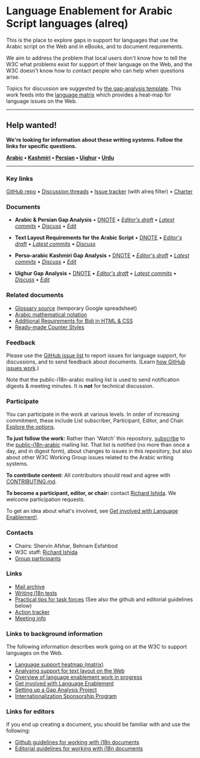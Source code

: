 # Language Enablement for Arabic Script languages (alreq)

This is the place to explore gaps in support for languages that use the Arabic script on the Web and in eBooks, and to document requirements.

We aim to address the problem that local users don't know how to tell the W3C what problems exist for support of their language on the Web, and the W3C doesn't know how to contact people who can help when questions arise.

Topics for discussion are suggested by [the gap-analysis template](https://www.w3.org/International/i18n-activity/templates/gap-analysis/gap-analysis_template.html). This work feeds into the [language matrix](https://www.w3.org/International/typography/gap-analysis/language-matrix.html) which provides a heat-map for language issues on the Web.


---

## Help wanted! ###
**We're looking for information about these writing systems. Follow the links for specific questions.**

**[Arabic](https://github.com/w3c/alreq/issues?q=is%3Aissue+is%3Aopen+label%3Al%3Aarabic+label%3Aquestion) • [Kashmiri](https://github.com/w3c/alreq/issues?q=is%3Aissue+is%3Aopen+label%3Al%3Akashmiri+label%3Aquestion) • [Persian](https://github.com/w3c/alreq/issues?q=is%3Aissue+is%3Aopen+label%3Al%3Apersian+label%3Aquestion) • [Uighur](https://github.com/w3c/alreq/issues?q=is%3Aissue+is%3Aopen+label%3Al%3Auighur+label%3Aquestion) • [Urdu](https://github.com/w3c/alreq/issues?q=is%3Aissue+is%3Aopen+label%3Al%3Aurdu+label%3Aquestion)**

---



### Key links
[GitHub repo](https://github.com/w3c/alreq) • [Discussion threads](https://github.com/w3c/alreq/issues) • [Issue tracker](https://www.w3.org/International/i18n-activity/textlayout/?filter=alreq) (with alreq filter) • [Charter](https://www.w3.org/International/alreq/charter/)


### Documents
- **Arabic & Persian Gap Analysis** • [DNOTE](https://www.w3.org/TR/alreq-gap) • [*Editor's draft*](https://www.w3.org/International/alreq/gap-analysis/) • [*Latest commits*](https://github.com/w3c/alreq/commits/gh-pages/gap-analysis/index.html) • [*Discuss*](https://github.com/w3c/alreq/labels/l%3Aarabic) • [*Edit*](https://github.com/w3c/alreq/labels/doc%3Aarfa)

- **Text Layout Requirements for the Arabic Script** • [DNOTE](https://www.w3.org/TR/alreq) • [*Editor's draft*](https://www.w3.org/International/alreq/) • [*Latest commits*](https://github.com/w3c/alreq/commits/gh-pages/index.html) • [*Discuss*](https://github.com/w3c/alreq/labels/l%3Aarabic)

- **Perso-arabic Kashmiri Gap Analysis** • [DNOTE](https://www.w3.org/TR/arab-ks-gap) • [*Editor's draft*](https://www.w3.org/International/alreq/gap-analysis/arab-ks-gap) • [*Latest commits*](https://github.com/w3c/alreq/commits/gh-pages/gap-analysis/arab-ks-gap.html) • [*Discuss*](https://github.com/w3c/alreq/labels/l%3Akashmiri) • [*Edit*](https://github.com/w3c/alreq/labels/doc%3Aarab_ks)

- **Uighur Gap Analysis** • [DNOTE](https://www.w3.org/TR/arab-ug-gap) • [*Editor's draft*](https://www.w3.org/International/alreq/gap-analysis/arab-ug-gap) • [*Latest commits*](https://github.com/w3c/alreq/commits/gh-pages/gap-analysis/arab-ug-gap.html) • [*Discuss*](https://github.com/w3c/alreq/labels/l%3Auighur) • [*Edit*](https://github.com/w3c/alreq/labels/doc%3arab_ug)


### Related documents
- [Glossary source](https://docs.google.com/spreadsheets/d/1nSxYKQm_mKroCmxU4fyJ-g70Eo1_mF89yHZg8YNOuzc/edit#gid=0) (temporary Google spreadsheet)
- [Arabic mathematical notation](https://www.w3.org/TR/arabic-math/)
- [Additional Requirements for Bidi in HTML & CSS](https://www.w3.org/TR/html-bidi/)
- [Ready-made Counter Styles](https://www.w3.org/TR/predefined-counter-styles/)


### Feedback
Please use the [GitHub issue list](https://github.com/w3c/alreq/issues) to report issues for language support, for discussions, and to send feedback about documents. (Learn [how GitHub issues work](https://www.w3.org/International/i18n-activity/guidelines/issues.html).)

Note that the public-i18n-arabic mailing list is used to send notification digests & meeting minutes. It is **not** for technical discussion.


### Participate
You can participate in the work at various levels. In order of increasing commitment, these include List subscriber, Participant, Editor, and Chair. [Explore the options](https://www.w3.org/International/i18n-drafts/pages/languagedev_participation.html).

**To just follow the work:** Rather than 'Watch' this repository, [subscribe](mailto:public-i18n-arabic-request@w3.org?subject=subscribe) to the [public-i18n-arabic](https://lists.w3.org/Archives/Public/public-i18n-arabic/) mailing list. That list is notified (no more than once a day, and in digest form), about changes to issues in this repository, but also about other W3C Working Group issues related to the Arabic writing systems.

**To contribute content:** All contributors should read and agree with [CONTRIBUTING.md](CONTRIBUTING.md).

**To become a participant, editor, or chair:** contact [Richard Ishida](mailto:ishida@w3.org). We welcome participation requests.

To get an idea about what's involved, see  [Get involved with Language Enablement!](https://www.w3.org/International/i18n-drafts/pages/languagedev_participation). 



### Contacts

- Chairs: Shervin Afshar, Behnam Esfahbod
- W3C staff: [Richard Ishida](mailto:ishida@w3.org)
- [Group participants](https://www.w3.org/groups/tf/i18n-alreq/participants)


### Links
- [Mail archive](https://lists.w3.org/Archives/Public/public-i18n-arabic/)
- [Writing i18n tests](https://github.com/w3c/i18n-activity/wiki/Writing-i18n-tests)
- [Practical tips for task forces](https://www.w3.org/International/i18n-activity/guidelines/process.html) (See also the github and editorial guidelines below)
- [Action tracker](https://www.w3.org/International/groups/arabic-layout/track/actions/open)
- [Meeting info](https://www.w3.org/2017/07/alreq-meeting-info.html)


### Links to background information
The following information describes work going on at the W3C to support languages on the Web.
- [Language support heatmap (matrix)](https://www.w3.org/International/typography/gap-analysis/language-matrix.html)
- [Analysing support for text layout on the Web](https://www.w3.org/International/i18n-drafts/nav/languagedev)
- [Overview of language enablement work in progress](https://www.w3.org/International/i18n-drafts/nav/languagedev)
- [Get involved with Language Enablement](https://www.w3.org/International/i18n-drafts/pages/languagedev_participation)
- [Setting up a Gap Analysis Project](https://github.com/w3c/typography/wiki/Setting-up-a-Gap-Analysis-Project)
- [Internationalization Sponsorship Program](https://www.w3.org/International/sponsorship/)


### Links for editors
If you end up creating a document, you should be familiar with and use the following:

- [Github guidelines for working with i18n documents](https://www.w3.org/International/i18n-activity/guidelines/github)
- [Editorial guidelines for working with i18n documents](https://www.w3.org/International/i18n-activity/guidelines/editing)
